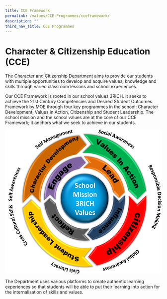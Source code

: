 ```yaml
---
title: CCE Framework
permalink: /values/CCE-Programmes/cceframework/
description: ""
third_nav_title: CCE Programmes
---
```

# Character & Citizenship Education (CCE)


The Character and Citizenship Department aims to provide our students with multiple opportunities to develop and acquire values, knowledge and skills through varied classroom lessons and school experiences.

Our CCE Framework is rooted in our school values 3RICH. It seeks to achieve the 21st Century Competencies and Desired Student Outcomes Framework by MOE through four key programmes in the school: Character Development, Values in Action, Citizenship and Student Leadership. The school mission and the school values are at the core of our CCE Framework; it anchors what we seek to achieve in our students.

![](/images/CCE1%20(1).png)

The Department uses various platforms to create authentic learning experiences so that students will be able to put their learning into action for the internalisation of skills and values.